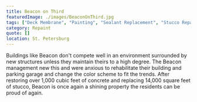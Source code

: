 ```yaml
---
title: Beacon on Third
featuredImage: ./images/BeaconOnThird.jpg
tags: ["Deck Membrane", "Painting", "Sealant Replacement", "Stucco Repair", "Concrete Restoration", "Floor Coatings", "Multi-Unit Residential"]
category: Repaint
quote: []
location: St. Petersburg
---
```


Buildings like Beacon don't compete well in an environment surrounded by new structures unless they maintain theirs to a high degree.  The Beacon management new this and were anxious to rehabilitate their building and parking garage and change the color scheme to fit the trends.  After restoring over 1,000 cubic feet of concrete and replacing 14,000 square feet of stucco, Beacon is once again a shining property the residents can be proud of again.

